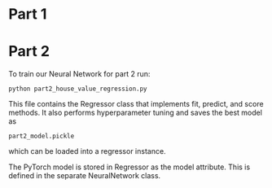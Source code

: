 # Part 1

# Part 2

To train our Neural Network for part 2 run:
```
python part2_house_value_regression.py
```

This file contains the Regressor class that implements fit, predict, and score methods. It also performs hyperparameter tuning and saves the best model as 
```
part2_model.pickle
```
which can be loaded into a regressor instance.

The PyTorch model is stored in Regressor as the model attribute. This is defined in the separate NeuralNetwork class.